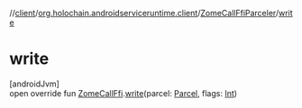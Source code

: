//[client](../../../index.md)/[org.holochain.androidserviceruntime.client](../index.md)/[ZomeCallFfiParceler](index.md)/[write](write.md)

# write

[androidJvm]\
open override fun [ZomeCallFfi](../-zome-call-ffi/index.md).[write](write.md)(parcel: [Parcel](https://developer.android.com/reference/kotlin/android/os/Parcel.html), flags: [Int](https://kotlinlang.org/api/core/kotlin-stdlib/kotlin/-int/index.html))